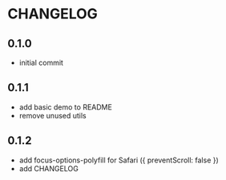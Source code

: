 # CHANGELOG

## 0.1.0
* initial commit

## 0.1.1
* add basic demo to README
* remove unused utils

## 0.1.2
* add focus-options-polyfill for Safari ({ preventScroll: false })
* add CHANGELOG